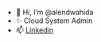 - 👋 Hi, I’m @alendwahida
- ✨ Cloud System Admin
- 📫 [Linkedin](https://www.linkedin.com/in/alendwahida)

<!---
alendwahida/alendwahida is a ✨ special ✨ repository because its `README.md` (this file) appears on your GitHub profile.
You can click the Preview link to take a look at your changes.
--->
